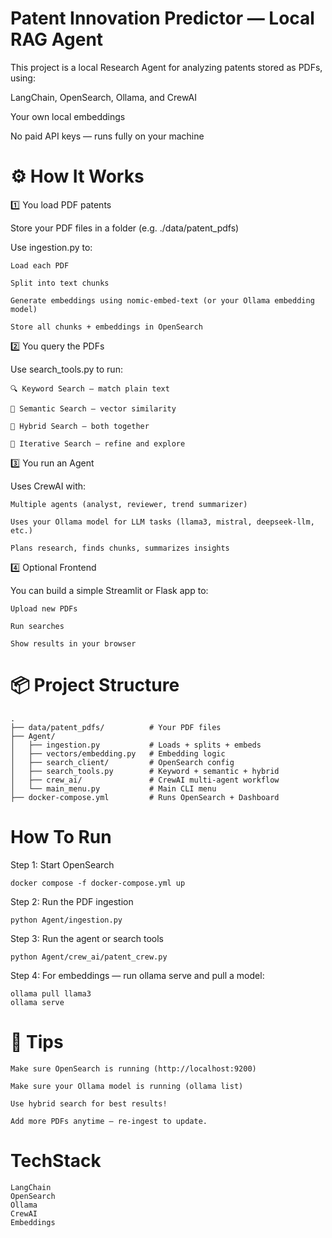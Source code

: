 # Patent Innovation Predictor — Local RAG Agent
This project is a local Research Agent for analyzing patents stored as PDFs, using:

LangChain, OpenSearch, Ollama, and CrewAI

Your own local embeddings

No paid API keys — runs fully on your machine

# ⚙️ How It Works
1️⃣ You load PDF patents

Store your PDF files in a folder (e.g. ./data/patent_pdfs)

Use ingestion.py to:

    Load each PDF

    Split into text chunks

    Generate embeddings using nomic-embed-text (or your Ollama embedding model)

    Store all chunks + embeddings in OpenSearch

2️⃣ You query the PDFs

Use search_tools.py to run:

    🔍 Keyword Search — match plain text

    🧲 Semantic Search — vector similarity

    🧩 Hybrid Search — both together

    🔁 Iterative Search — refine and explore

3️⃣ You run an Agent

Uses CrewAI with:

    Multiple agents (analyst, reviewer, trend summarizer)

    Uses your Ollama model for LLM tasks (llama3, mistral, deepseek-llm, etc.)

    Plans research, finds chunks, summarizes insights

4️⃣ Optional Frontend

You can build a simple Streamlit or Flask app to:

    Upload new PDFs

    Run searches

    Show results in your browser

# 📦 Project Structure
    .
    ├── data/patent_pdfs/          # Your PDF files
    ├── Agent/
    │   ├── ingestion.py           # Loads + splits + embeds
    │   ├── vectors/embedding.py   # Embedding logic
    │   ├── search_client/         # OpenSearch config
    │   ├── search_tools.py        # Keyword + semantic + hybrid
    │   ├── crew_ai/               # CrewAI multi-agent workflow
    │   └── main_menu.py           # Main CLI menu
    ├── docker-compose.yml         # Runs OpenSearch + Dashboard

# How To Run
Step 1: Start OpenSearch

    docker compose -f docker-compose.yml up

Step 2: Run the PDF ingestion

    python Agent/ingestion.py

Step 3: Run the agent or search tools

    python Agent/crew_ai/patent_crew.py

Step 4: For embeddings — run ollama serve and pull a model:

    ollama pull llama3
    ollama serve

# 🚀 Tips
    Make sure OpenSearch is running (http://localhost:9200)

    Make sure your Ollama model is running (ollama list)

    Use hybrid search for best results!

    Add more PDFs anytime — re‑ingest to update.

# TechStack
    LangChain
    OpenSearch
    Ollama
    CrewAI
    Embeddings